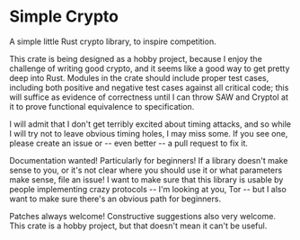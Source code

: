 # Simple Crypto

A simple little Rust crypto library, to inspire competition.

This crate is being designed as a hobby project, because I enjoy the challenge
of writing good crypto, and it seems like a good way to get pretty deep into
Rust. Modules in the crate should include proper test cases, including both
positive and negative test cases against all critical code; this will suffice
as evidence of correctness until I can throw SAW and Cryptol at it to prove
functional equivalence to specification.

I will admit that I don't get terribly excited about timing attacks, and so
while I will try not to leave obvious timing holes, I may miss some. If you
see one, please create an issue or -- even better -- a pull request to fix it.

Documentation wanted! Particularly for beginners! If a library doesn't make
sense to you, or it's not clear where you should use it or what parameters
make sense, file an issue! I want to make sure that this library is usable by
people implementing crazy protocols -- I'm looking at you, Tor -- but I also
want to make sure there's an obvious path for beginners.

Patches always welcome! Constructive suggestions also very welcome. This
crate is a hobby project, but that doesn't mean it can't be useful.
